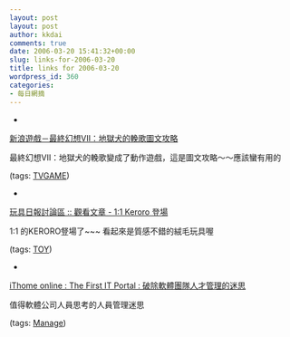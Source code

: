 ```yaml
---
layout: post
layout: post
author: kkdai
comments: true
date: 2006-03-20 15:41:32+00:00
slug: links-for-2006-03-20
title: links for 2006-03-20
wordpress_id: 360
categories:
- 每日網摘
---
```



	
  * 
		

[新浪遊戲－最終幻想VII：地獄犬的輓歌圖文攻略](http://game.sina.com.hk/cgi-bin/g/ar.cgi?action=view;oid=9314;id=4172;t=3)


		

最終幻想VII：地獄犬的輓歌變成了動作遊戲，這是圖文攻略～～應該蠻有用的


		

(tags: [TVGAME](http://del.icio.us/kkdai/TVGAME))


	

	
  * 
		

[玩具日報討論區 :: 觀看文章 - 1:1 Keroro 登場](http://www.toysdaily.com/phpBB2/viewtopic.php?t=35644)


		

1:1 的KERORO豋場了~~~  看起來是質感不錯的絨毛玩具喔


		

(tags: [TOY](http://del.icio.us/kkdai/TOY))


	

	
  * 
		

[iThome online : The First IT Portal : 破除軟體團隊人才管理的迷思](http://www.ithome.com.tw/itadm/article.php?c=36085)


		

值得軟體公司人員思考的人員管理迷思


		

(tags: [Manage](http://del.icio.us/kkdai/Manage))


	


